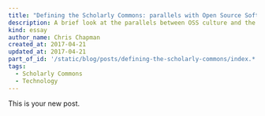 ```yaml
---
title: "Defining the Scholarly Commons: parallels with Open Source Software"
description: A brief look at the parallels between OSS culture and the Scholarly Commons.
kind: essay
author_name: Chris Chapman
created_at: 2017-04-21
updated_at: 2017-04-21
part_of_id: '/static/blog/posts/defining-the-scholarly-commons/index.*'
tags:
  - Scholarly Commons
  - Technology
---
```

This is your new post.
